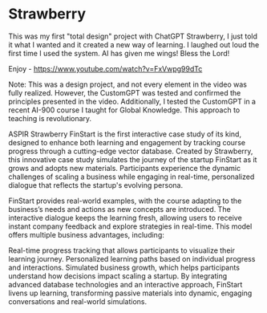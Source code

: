 # Strawberry

This was my first "total design" project with ChatGPT Strawberry, I just told it what I wanted and it created a new way of learning. I laughed out loud the first time I used the system. AI has given me wings! Bless the Lord!

Enjoy - https://www.youtube.com/watch?v=FxVwpg99dTc

Note: This was a design project, and not every element in the video was fully realized. However, the CustomGPT was tested and confirmed the principles presented in the video. Additionally, I tested the CustomGPT in a recent AI-900 course I taught for Global Knowledge. This approach to teaching is revolutionary.

ASPIR Strawberry FinStart is the first interactive case study of its kind, designed to enhance both learning and engagement by tracking course progress through a cutting-edge vector database. Created by Strawberry, this innovative case study simulates the journey of the startup FinStart as it grows and adopts new materials. Participants experience the dynamic challenges of scaling a business while engaging in real-time, personalized dialogue that reflects the startup's evolving persona.

FinStart provides real-world examples, with the course adapting to the business’s needs and actions as new concepts are introduced. The interactive dialogue keeps the learning fresh, allowing users to receive instant company feedback and explore strategies in real-time. This model offers multiple business advantages, including:

Real-time progress tracking that allows participants to visualize their learning journey.
Personalized learning paths based on individual progress and interactions.
Simulated business growth, which helps participants understand how decisions impact scaling a startup.
By integrating advanced database technologies and an interactive approach, FinStart livens up learning, transforming passive materials into dynamic, engaging conversations and real-world simulations.


